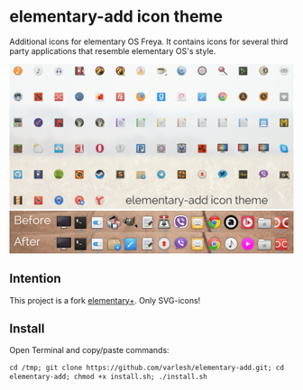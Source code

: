 # elementary-add icon theme
Additional icons for elementary OS Freya. It contains icons for several third party applications that resemble elementary OS's style.

![Screenshot of the application icons](icons_preview.png)
![Screenshot comparison](comparison.png)
## Intention
This project is a fork [elementary+](https://github.com/mank319/elementaryPlus).
Only SVG-icons!

## Install
Open Terminal and copy/paste commands:
```
cd /tmp; git clone https://github.com/varlesh/elementary-add.git; cd elementary-add; chmod +x install.sh; ./install.sh
```

